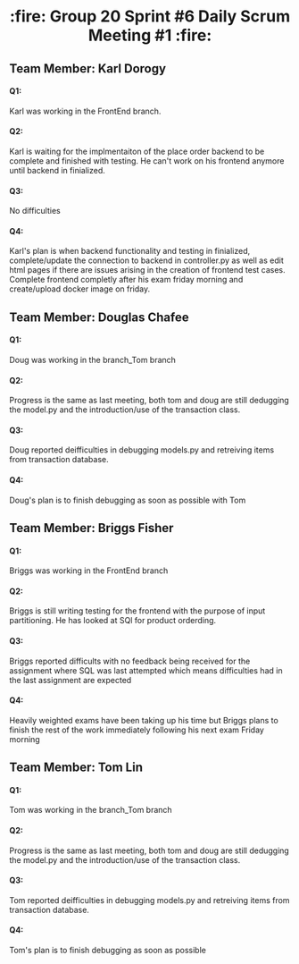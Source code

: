<h1 align="center"> :fire: Group 20 Sprint #6 Daily Scrum Meeting #1 :fire: </h1>

## Team Member: Karl Dorogy
<h4>Q1:</h4>
Karl was working in the FrontEnd branch.
<h4>Q2:</h4> 
Karl is waiting for the implmentaiton of the place order backend to be complete and finished with testing. He can't work on his frontend anymore until backend in finialized.
<h4>Q3:</h4> 
No difficulties 
<h4>Q4:</h4>
Karl's plan is when backend functionality and testing in finialized, complete/update the connection to backend in controller.py as well as edit html pages if 
there are issues arising in the creation of frontend test cases. Complete frontend completly after his exam friday morning and create/upload docker image on friday. 

## Team Member: Douglas Chafee
<h4>Q1:</h4>
Doug was working in the branch_Tom branch
<h4>Q2:</h4> 
Progress is the same as last meeting, both tom and doug are still dedugging the model.py and the introduction/use of the transaction class.
<h4>Q3:</h4> 
Doug reported deifficulties in debugging models.py and retreiving items from transaction database.
<h4>Q4:</h4>
Doug's plan is to finish debugging as soon as possible with Tom

## Team Member: Briggs Fisher
<h4>Q1:</h4>
Briggs was working in the FrontEnd branch
<h4>Q2:</h4> 
Briggs is still writing testing for the frontend with the purpose of input partitioning. He has looked at SQl for product orderding.
<h4>Q3:</h4> 
Briggs reported difficults with no feedback being received for the assignment where SQL was last attempted which means difficulties had in the last assignment are expected
<h4>Q4:</h4>
Heavily weighted exams have been taking up his time but Briggs plans to finish the rest of the work immediately following his next exam Friday morning

## Team Member: Tom Lin
<h4>Q1:</h4>
Tom was working in the branch_Tom branch
<h4>Q2:</h4> 
Progress is the same as last meeting, both tom and doug are still dedugging the model.py and the introduction/use of the transaction class.
<h4>Q3:</h4> 
Tom reported deifficulties in debugging models.py and retreiving items from transaction database.
<h4>Q4:</h4>
Tom's plan is to finish debugging as soon as possible
